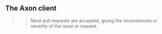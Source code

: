 ## The Axon client

>
>> Most pull requests are accepted, giving the cirumstances or severity of the issue or request.
